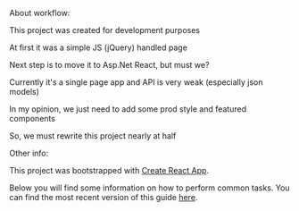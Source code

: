 


About workflow:

 This project was created for development purposes
 
 At first it was a simple JS (jQuery) handled page
 
 Next step is to move it to Asp.Net React, but must we?
 
 Currently it's a single page app and API is very weak (especially json models)
 
 In my opinion, we just need to add some prod style and featured components

So, we must rewrite this project nearly at half


Other info:

This project was bootstrapped with [Create React App](https://github.com/facebookincubator/create-react-app).

Below you will find some information on how to perform common tasks.
You can find the most recent version of this guide [here](https://github.com/facebookincubator/create-react-app/blob/master/packages/react-scripts/template/README.md).
